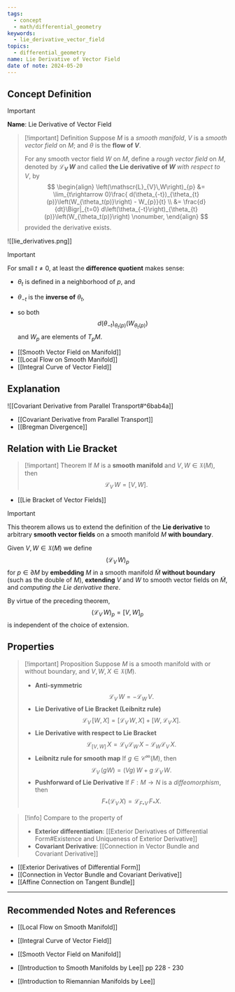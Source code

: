 ```yaml
---
tags:
  - concept
  - math/differential_geometry
keywords:
  - lie_derivative_vector_field
topics:
  - differential_geometry
name: Lie Derivative of Vector Field
date of note: 2024-05-20
---
```


## Concept Definition

>[!important]
>**Name**: Lie Derivative of Vector Field

>[!important] Definition
>Suppose $M$ is a *smooth manifold*, $V$ is a *smooth vector field* on $M$; and $\theta$ is the **flow of $V$**. 
>
>For any smooth vector field $W$ on $M$, define a *rough vector field* on $M$, denoted by  **$\mathscr{L}_{V}\,W$** and called **the Lie derivative of $W$** *with respect to* $V$, by
>$$ 
> \begin{align}
> \left(\mathscr{L}_{V}\,W\right)_{p} &= \lim_{t\rightarrow 0}\frac{ d(\theta_{-t})_{\theta_{t}(p)}\left(W_{\theta_t(p)}\right)   - W_{p}}{t} \\
> &= \frac{d}{dt}\Bigr|_{t=0} d\left(\theta_{-t}\right)_{\theta_{t}(p)}\left(W_{\theta_t(p)}\right)  \nonumber,
> \end{align}
>$$ 
> provided the derivative exists. 


![[lie_derivatives.png]]


>[!important]
> For small $t \neq 0$, at least the **difference quotient** makes sense: 
> - $\theta_t$ is defined in a neighborhood of $p$, and 
> - $\theta_{-t}$ is the **inverse of** $\theta_t$, 
>
>- so both $$d(\theta_{-t})_{\theta_{t}(p)}\left(W_{\theta_t(p)}\right)$$ and $W_p$ are elements of $T_{p}M$.

- [[Smooth Vector Field on Manifold]]
- [[Local Flow on Smooth Manifold]]
- [[Integral Curve of Vector Field]]


## Explanation

![[Covariant Derivative from Parallel Transport#^6bab4a]]


- [[Covariant Derivative from Parallel Transport]]
- [[Bregman Divergence]]


## Relation with Lie Bracket

>[!important] Theorem
>If $M$ is a **smooth manifold** and $V, W \in \mathfrak{X}(M)$, then $$\mathscr{L}_{V}\,W = [V, W].$$

- [[Lie Bracket of Vector Fields]]


>[!important]
>This theorem allows us to extend the definition of the **Lie derivative** to arbitrary **smooth vector fields** on a smooth manifold $M$ **with boundary**. 
>
>Given $V, W \in \mathfrak{X}(M)$ we define $$(\mathscr{L}_{V}\,W)_{p}$$ for $p \in \partial M$ by **embedding** $M$ in a smooth manifold $\widetilde{M}$ **without boundary** (such as the double of $M$), **extending** $V$ and $W$ to smooth vector fields on $\widetilde{M}$, and *computing the Lie derivative there*. 
>
>By virtue of the preceding theorem,
>$$(\mathscr{L}_{V}\,W)_{p} = [V, W]_p$$ 
>is independent of the choice of extension.


## Properties

>[!important] Proposition
>Suppose $M$ is a smooth manifold with or without boundary, and $V, W, X \in \mathfrak{X}(M)$.
>
>- **Anti-symmetric** $$\mathscr{L}_{V}\,W = -\mathscr{L}_{W}\,V.$$
>- **Lie Derivative of Lie Bracket (Leibnitz rule)** $$\mathscr{L}_{V}\,[W,\, X] =  [\mathscr{L}_{V}\,W, \,X] + [W,\, \mathscr{L}_{V}\,X].$$
>- **Lie Derivative with respect to Lie Bracket** $$\mathscr{L}_{[V, W]}\,X = \mathscr{L}_{V}\mathscr{L}_{W}\,X - \mathscr{L}_{W}\mathscr{L}_{V}\,X.$$
>- **Leibnitz rule for smooth map**  If $g \in \mathcal{C}^{\infty}(M)$, then $$\mathscr{L}_{V}\,(gW) = (Vg)\,W + g\,\mathscr{L}_{V}\,W.$$
>- **Pushforward of Lie Derivative** If $F: M \rightarrow N$ is a *diffeomorphism*, then $$F_{*}(\mathscr{L}_{V}\,X) = \mathscr{L}_{F_{*}V}\,F_{*}X.$$
>

>[!info]
>Compare to the property of 
>- **Exterior differentiation**: [[Exterior Derivatives of Differential Form#Existence and Uniqueness of Exterior Derivative]]
>- **Covariant Derivative**:  [[Connection in Vector Bundle and Covariant Derivative]]

- [[Exterior Derivatives of Differential Form]]
- [[Connection in Vector Bundle and Covariant Derivative]]
- [[Affine Connection on Tangent Bundle]]




-----------
##  Recommended Notes and References


- [[Local Flow on Smooth Manifold]]
- [[Integral Curve of Vector Field]]
- [[Smooth Vector Field on Manifold]]




- [[Introduction to Smooth Manifolds by Lee]] pp 228 - 230
- [[Introduction to Riemannian Manifolds by Lee]]
